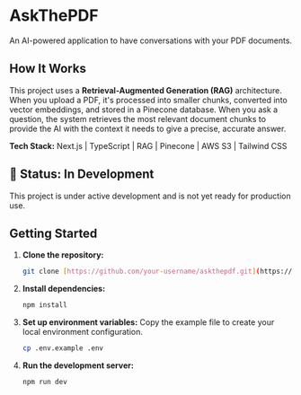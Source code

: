 # AskThePDF

An AI-powered application to have conversations with your PDF documents.

## How It Works

This project uses a **Retrieval-Augmented Generation (RAG)** architecture. When you upload a PDF, it's processed into smaller chunks, converted into vector embeddings, and stored in a Pinecone database. When you ask a question, the system retrieves the most relevant document chunks to provide the AI with the context it needs to give a precise, accurate answer.

**Tech Stack:** Next.js | TypeScript | RAG | Pinecone | AWS S3 | Tailwind CSS

## 🚧 Status: In Development

This project is under active development and is not yet ready for production use.

## Getting Started

1.  **Clone the repository:**
    ```bash
    git clone [https://github.com/your-username/askthepdf.git](https://github.com/your-username/askthepdf.git)
    ```

2.  **Install dependencies:**
    ```bash
    npm install
    ```

3.  **Set up environment variables:**
    Copy the example file to create your local environment configuration.
    ```bash
    cp .env.example .env
    ```

4.  **Run the development server:**
    ```bash
    npm run dev
    ```